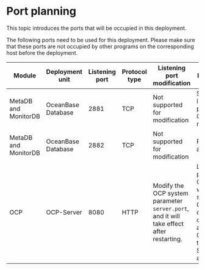 # Port planning

This topic introduces the ports that will be occupied in this deployment. 

The following ports need to be used for this deployment. Please make sure that these ports are not occupied by other programs on the corresponding host before the deployment. 

| Module | Deployment unit | Listening port | Protocol type | Listening port modification | Description |
|---------|----------------|------|------|----------|--------|
| MetaDB and MonitorDB | OceanBase Database | 2881 | TCP | Not supported for modification | SQL listening port for OBServer nodes  |
| MetaDB and MonitorDB | OceanBase Database | 2882 | TCP | Not supported for modification | Remote access port  |
| OCP | OCP-Server | 8080 | HTTP | Modify the OCP system parameter `server.port`, and it will take effect after restarting.  | Listening port for OCP-Server web service. Generally, other components access OCP-Server through the SLB/DNS address.  |
